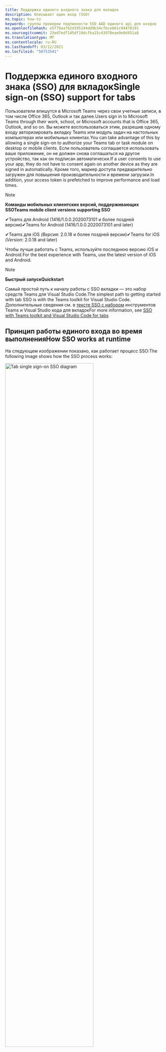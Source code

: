 ```yaml
---
title: Поддержка единого входного знака для вкладок
description: Описывает один вход (SSO)
ms.topic: how-to
keywords: группы проверки подлинности SSO AAD единого api для входов
ms.openlocfilehash: e5f79aaf62d195144dd9b34cfbce601c94478191
ms.sourcegitcommit: 23ed7edf145df10dcfba15c43978eae9e0d451a8
ms.translationtype: MT
ms.contentlocale: ru-RU
ms.lasthandoff: 03/12/2021
ms.locfileid: "50753541"
---
```

# <a name="single-sign-on-sso-support-for-tabs"></a><span data-ttu-id="20e2c-104">Поддержка единого входного знака (SSO) для вкладок</span><span class="sxs-lookup"><span data-stu-id="20e2c-104">Single sign-on (SSO) support for tabs</span></span>

<span data-ttu-id="20e2c-105">Пользователи впишутся в Microsoft Teams через свои учетные записи, в том числе Office 365, Outlook и так далее.</span><span class="sxs-lookup"><span data-stu-id="20e2c-105">Users sign in to Microsoft Teams through their work, school, or Microsoft accounts that is Office 365, Outlook, and so on.</span></span> <span data-ttu-id="20e2c-106">Вы можете воспользоваться этим, разрешив одному входу авторизировать вкладку Teams или модуль задач на настольных компьютерах или мобильных клиентах.</span><span class="sxs-lookup"><span data-stu-id="20e2c-106">You can take advantage of this by allowing a single sign-on to authorize your Teams tab or task module on desktop or mobile clients.</span></span> <span data-ttu-id="20e2c-107">Если пользователь соглашается использовать ваше приложение, он не должен снова соглашаться на другое устройство, так как он подписан автоматически.</span><span class="sxs-lookup"><span data-stu-id="20e2c-107">If a user consents to use your app, they do not have to consent again on another device as they are signed in automatically.</span></span> <span data-ttu-id="20e2c-108">Кроме того, маркер доступа предварительно загружен для повышения производительности и времени загрузки.</span><span class="sxs-lookup"><span data-stu-id="20e2c-108">In addition, your access token is prefetched to improve performance and load times.</span></span>

> [!NOTE]
> <span data-ttu-id="20e2c-109">**Команды мобильных клиентских версий, поддерживающих SSO**</span><span class="sxs-lookup"><span data-stu-id="20e2c-109">**Teams mobile client versions supporting SSO**</span></span>  
>
> <span data-ttu-id="20e2c-110">✔Teams для Android (1416/1.0.0.2020073101 и более поздней версии)</span><span class="sxs-lookup"><span data-stu-id="20e2c-110">✔Teams for Android (1416/1.0.0.2020073101 and later)</span></span>
>
> <span data-ttu-id="20e2c-111">✔Teams для iOS _(Версия_: 2.0.18 и более поздней версии)</span><span class="sxs-lookup"><span data-stu-id="20e2c-111">✔Teams for iOS (_Version_: 2.0.18 and later)</span></span>  
>
> <span data-ttu-id="20e2c-112">Чтобы лучше работать с Teams, используйте последнюю версию iOS и Android.</span><span class="sxs-lookup"><span data-stu-id="20e2c-112">For the best experience with Teams, use the latest version of iOS and Android.</span></span>

> [!NOTE]
> <span data-ttu-id="20e2c-113">**Быстрый запуск**</span><span class="sxs-lookup"><span data-stu-id="20e2c-113">**Quickstart**</span></span>  
>
> <span data-ttu-id="20e2c-114">Самый простой путь к началу работы с SSO вкладки — это набор средств Teams для Visual Studio Code.</span><span class="sxs-lookup"><span data-stu-id="20e2c-114">The simplest path to getting started with tab SSO is with the Teams toolkit for Visual Studio Code.</span></span> <span data-ttu-id="20e2c-115">Дополнительные сведения см. в [тексте SSO с набором](../../../toolkit/visual-studio-code-tab-sso.md) инструментов Teams и Visual Studio кода для вкладок</span><span class="sxs-lookup"><span data-stu-id="20e2c-115">For more information, see [SSO with Teams toolkit and Visual Studio Code for tabs](../../../toolkit/visual-studio-code-tab-sso.md)</span></span>

## <a name="how-sso-works-at-runtime"></a><span data-ttu-id="20e2c-116">Принцип работы единого входа во время выполнения</span><span class="sxs-lookup"><span data-stu-id="20e2c-116">How SSO works at runtime</span></span>

<span data-ttu-id="20e2c-117">На следующем изображении показано, как работает процесс SSO:</span><span class="sxs-lookup"><span data-stu-id="20e2c-117">The following image shows how the SSO process works:</span></span>

<!-- markdownlint-disable MD033 -->
<img src="~/assets/images/tabs/tabs-sso-diagram.png" alt="Tab single sign-on SSO diagram" width="75%"/>

1. <span data-ttu-id="20e2c-118">На вкладке выполнен вызов JavaScript для `getAuthToken()` .</span><span class="sxs-lookup"><span data-stu-id="20e2c-118">In the tab, a JavaScript call is made to `getAuthToken()`.</span></span> <span data-ttu-id="20e2c-119">Это указывает Teams на получение маркера проверки подлинности для приложения вкладки.</span><span class="sxs-lookup"><span data-stu-id="20e2c-119">This tells Teams to obtain an authentication token for the tab application.</span></span>
2. <span data-ttu-id="20e2c-120">Если это первый раз, когда текущий пользователь использовал приложение вкладки, есть запрос на согласие, если требуется согласие или обработка этапной проверки подлинности, например двух факторов проверки подлинности.</span><span class="sxs-lookup"><span data-stu-id="20e2c-120">If this is the first time the current user has used your tab application, there is a request prompt to consent if consent is required or to handle step-up authentication such as two-factor authentication.</span></span>
3. <span data-ttu-id="20e2c-121">Teams запрашивает маркер приложения вкладок из конечной точки Azure Active Directory (AAD) для текущего пользователя.</span><span class="sxs-lookup"><span data-stu-id="20e2c-121">Teams requests the tab application token from the Azure Active Directory (AAD) endpoint for the current user.</span></span>
4. <span data-ttu-id="20e2c-122">AAD отправляет маркер приложения вкладок в приложение Teams.</span><span class="sxs-lookup"><span data-stu-id="20e2c-122">AAD sends the tab application token to the Teams application.</span></span>
5. <span data-ttu-id="20e2c-123">Teams отправляет маркер приложения вкладок на вкладку как часть объекта результатов, возвращаемого `getAuthToken()` вызовом.</span><span class="sxs-lookup"><span data-stu-id="20e2c-123">Teams sends the tab application token to the tab as part of the result object returned by the `getAuthToken()` call.</span></span>
6. <span data-ttu-id="20e2c-124">Маркер разборается в приложении вкладок с помощью JavaScript для извлечения необходимых сведений, например адреса электронной почты пользователя.</span><span class="sxs-lookup"><span data-stu-id="20e2c-124">The token is parsed in the tab application using JavaScript, to extract required information, such as the user's email address.</span></span>

> [!NOTE]
> <span data-ttu-id="20e2c-125">Допустимо только для согласия на ограниченный набор API на уровне пользователя, который является электронной почтой, профилем, offline_access `getAuthToken()` и OpenId.</span><span class="sxs-lookup"><span data-stu-id="20e2c-125">The `getAuthToken()` is only valid for consenting to a limited set of user-level APIs that is email, profile, offline_access and OpenId.</span></span> <span data-ttu-id="20e2c-126">Он не используется для дополнительных областей Graph, таких как `User.Read` или `Mail.Read` .</span><span class="sxs-lookup"><span data-stu-id="20e2c-126">It is not used for further Graph scopes such as `User.Read` or `Mail.Read`.</span></span> <span data-ttu-id="20e2c-127">Дополнительные области Graph см. в предлагаемых [обходных решениях.](#apps-that-require-additional-graph-scopes)</span><span class="sxs-lookup"><span data-stu-id="20e2c-127">For suggested workarounds, see [additional Graph scopes](#apps-that-require-additional-graph-scopes).</span></span>

<span data-ttu-id="20e2c-128">API SSO также работает в [модулях задач,](../../../task-modules-and-cards/what-are-task-modules.md) встраив веб-контент.</span><span class="sxs-lookup"><span data-stu-id="20e2c-128">The SSO API also works in [task modules](../../../task-modules-and-cards/what-are-task-modules.md) that embed web content.</span></span>

## <a name="develop-an-sso-microsoft-teams-tab"></a><span data-ttu-id="20e2c-129">Разработка вкладки SSO Microsoft Teams</span><span class="sxs-lookup"><span data-stu-id="20e2c-129">Develop an SSO Microsoft Teams tab</span></span>

<span data-ttu-id="20e2c-130">В этом разделе описываются задачи, связанные с созданием вкладки Teams, использующей SSO.</span><span class="sxs-lookup"><span data-stu-id="20e2c-130">This section describes the tasks involved in creating a Teams tab that uses SSO.</span></span> <span data-ttu-id="20e2c-131">Эти задачи являются языковыми и framework-agnostic.</span><span class="sxs-lookup"><span data-stu-id="20e2c-131">These tasks are language- and framework-agnostic.</span></span>

### <a name="1-create-your-aad-application"></a><span data-ttu-id="20e2c-132">1. Создание приложения AAD</span><span class="sxs-lookup"><span data-stu-id="20e2c-132">1. Create your AAD application</span></span>

<span data-ttu-id="20e2c-133">**Регистрация приложения в обзоре [портала AAD](https://azure.microsoft.com/features/azure-portal/)**</span><span class="sxs-lookup"><span data-stu-id="20e2c-133">**To register your application in the [AAD portal](https://azure.microsoft.com/features/azure-portal/) overview**</span></span>

1. <span data-ttu-id="20e2c-134">Получите [AAD-ID приложения.](/azure/active-directory/develop/howto-create-service-principal-portal#get-values-for-signing-in)</span><span class="sxs-lookup"><span data-stu-id="20e2c-134">Get your [AAD Application ID](/azure/active-directory/develop/howto-create-service-principal-portal#get-values-for-signing-in).</span></span>
2. <span data-ttu-id="20e2c-135">Укажите разрешения, необходимые приложению для конечной точки AAD и, необязательно, Graph.</span><span class="sxs-lookup"><span data-stu-id="20e2c-135">Specify the permissions that your application needs for the AAD endpoint and, optionally, Graph.</span></span>
3. <span data-ttu-id="20e2c-136">[Предоставление разрешений](/azure/active-directory/develop/howto-create-service-principal-portal#configure-access-policies-on-resources) для настольных, веб-приложений и мобильных приложений Teams.</span><span class="sxs-lookup"><span data-stu-id="20e2c-136">[Grant permissions](/azure/active-directory/develop/howto-create-service-principal-portal#configure-access-policies-on-resources) for Teams desktop, web, and mobile applications.</span></span>
4. <span data-ttu-id="20e2c-137">Предварительно уполномозить Teams, выбрав кнопку **Добавить** область и в открываемой **панели** введите access_as_user в качестве **имени Scope.**</span><span class="sxs-lookup"><span data-stu-id="20e2c-137">Pre-authorize Teams by selecting the **Add a scope** button and in the panel that opens, enter **access_as_user** as the **Scope name**.</span></span>

> [!NOTE]
> <span data-ttu-id="20e2c-138">Необходимо знать несколько важных ограничений:</span><span class="sxs-lookup"><span data-stu-id="20e2c-138">There are some important restrictions that you must know:</span></span>
>
> * <span data-ttu-id="20e2c-139">Поддерживаются только разрешения API графа на уровне пользователей, то есть электронная почта, профиль, offline_access, OpenId.</span><span class="sxs-lookup"><span data-stu-id="20e2c-139">Only user-level Graph API permissions are supported that is, email, profile, offline_access, OpenId.</span></span> <span data-ttu-id="20e2c-140">Если вы должны иметь доступ к другим сферам Graph, таким как или `User.Read` `Mail.Read` , см. [рекомендуемое обходное решение.](#apps-that-require-additional-graph-scopes)</span><span class="sxs-lookup"><span data-stu-id="20e2c-140">If you must have access to other Graph scopes such as `User.Read` or `Mail.Read`, see [recommended workaround](#apps-that-require-additional-graph-scopes).</span></span>
> * <span data-ttu-id="20e2c-141">Важно, чтобы доменное имя вашего приложения было таким же, как и доменное имя, которое вы зарегистрировали для приложения AAD.</span><span class="sxs-lookup"><span data-stu-id="20e2c-141">It is important that your application's domain name is the same as the domain name you have registered for your AAD application.</span></span>
> * <span data-ttu-id="20e2c-142">В настоящее время несколько доменов в приложении не поддерживаются.</span><span class="sxs-lookup"><span data-stu-id="20e2c-142">Currently multiple domains per app are not supported.</span></span>
> * <span data-ttu-id="20e2c-143">Приложения, которые используют домен, не поддерживаются, так как он является слишком распространенным и `azurewebsites.net` может быть угрозой безопасности.</span><span class="sxs-lookup"><span data-stu-id="20e2c-143">Applications that use the `azurewebsites.net` domain are not supported as it is too common and can be a security risk.</span></span>

<span data-ttu-id="20e2c-144">**Регистрация приложения на портале AAD**</span><span class="sxs-lookup"><span data-stu-id="20e2c-144">**To register your app through the AAD portal**</span></span>

1. <span data-ttu-id="20e2c-145">Регистрация нового приложения на портале регистрации приложений [AAD.](https://go.microsoft.com/fwlink/?linkid=2083908)</span><span class="sxs-lookup"><span data-stu-id="20e2c-145">Register a new application in the [AAD App Registrations](https://go.microsoft.com/fwlink/?linkid=2083908) portal.</span></span>
2. <span data-ttu-id="20e2c-146">Выберите **новую регистрацию.**</span><span class="sxs-lookup"><span data-stu-id="20e2c-146">Select **New Registration**.</span></span> <span data-ttu-id="20e2c-147">Появится **страница "Регистрация** приложения".</span><span class="sxs-lookup"><span data-stu-id="20e2c-147">The **Register an application** page appears.</span></span>
3. <span data-ttu-id="20e2c-148">На странице **Регистрация приложения** введите следующие значения:</span><span class="sxs-lookup"><span data-stu-id="20e2c-148">In the **Register an application** page, enter the following values:</span></span>
    1. <span data-ttu-id="20e2c-149">Введите **имя** приложения.</span><span class="sxs-lookup"><span data-stu-id="20e2c-149">Enter a **Name** for your app.</span></span>
    2. <span data-ttu-id="20e2c-150">Выберите **поддерживаемые типы учетных записей,** выберите один клиент или многотенантный тип учетной записи.</span><span class="sxs-lookup"><span data-stu-id="20e2c-150">Choose the **Supported account types**, select single tenant or multitenant account type.</span></span> <span data-ttu-id="20e2c-151">¹</span><span class="sxs-lookup"><span data-stu-id="20e2c-151">¹</span></span>
    * <span data-ttu-id="20e2c-152">Оставьте поле **URI перенаправления** пустым.</span><span class="sxs-lookup"><span data-stu-id="20e2c-152">Leave **Redirect URI** empty.</span></span>
    3. <span data-ttu-id="20e2c-153">Нажмите кнопку **Зарегистрировать**.</span><span class="sxs-lookup"><span data-stu-id="20e2c-153">Choose **Register**.</span></span>
4. <span data-ttu-id="20e2c-154">На странице обзор скопируйте и сохраните ID приложения **(клиента).**</span><span class="sxs-lookup"><span data-stu-id="20e2c-154">On the overview page, copy and save the **Application (client) ID**.</span></span> <span data-ttu-id="20e2c-155">Она должна быть позднее при обновлении манифеста приложения Teams.</span><span class="sxs-lookup"><span data-stu-id="20e2c-155">You must have it later when updating your Teams application manifest.</span></span>
5. <span data-ttu-id="20e2c-156">В разделе **Управление** выберите **Предоставление API**.</span><span class="sxs-lookup"><span data-stu-id="20e2c-156">Under **Manage**, select **Expose an API**.</span></span>
6. <span data-ttu-id="20e2c-157">Выберите **ссылку Set** для создания URI ID приложения в виде `api://{AppID}` .</span><span class="sxs-lookup"><span data-stu-id="20e2c-157">Select the **Set** link to generate the Application ID URI in the form of `api://{AppID}`.</span></span> <span data-ttu-id="20e2c-158">Вставьте полностью квалифицированное доменное имя с переназначенной чертой "/" с добавлением до конца между двойными полосами вперед и GUID.</span><span class="sxs-lookup"><span data-stu-id="20e2c-158">Insert your fully qualified domain name with a forward slash "/" appended to the end, between the double forward slashes and the GUID.</span></span> <span data-ttu-id="20e2c-159">Весь ID должен иметь форму `api://fully-qualified-domain-name.com/{AppID}` .</span><span class="sxs-lookup"><span data-stu-id="20e2c-159">The entire ID must have the form of `api://fully-qualified-domain-name.com/{AppID}`.</span></span> <span data-ttu-id="20e2c-160">² Например, `api://subdomain.example.com/00000000-0000-0000-0000-000000000000` .</span><span class="sxs-lookup"><span data-stu-id="20e2c-160">² For example, `api://subdomain.example.com/00000000-0000-0000-0000-000000000000`.</span></span> <span data-ttu-id="20e2c-161">Полностью квалифицированное доменное имя — это доступное для чтения имя домена, из которого обслуживается ваше приложение.</span><span class="sxs-lookup"><span data-stu-id="20e2c-161">The fully qualified domain name is the human readable domain name from which your app is served.</span></span> <span data-ttu-id="20e2c-162">Если вы используете службу тоннелей, например ngrok, необходимо обновить это значение всякий раз, когда изменяется поддомен ngrok.</span><span class="sxs-lookup"><span data-stu-id="20e2c-162">If you are using a tunneling service such as ngrok, you must update this value whenever your ngrok subdomain changes.</span></span>
7. <span data-ttu-id="20e2c-163">Выберите **Добавить область**.</span><span class="sxs-lookup"><span data-stu-id="20e2c-163">Select **Add a scope**.</span></span> <span data-ttu-id="20e2c-164">На открываемой панели **введите access_as_user** имя **Scope**.</span><span class="sxs-lookup"><span data-stu-id="20e2c-164">In the panel that opens, enter **access_as_user** as the **Scope name**.</span></span>
8. <span data-ttu-id="20e2c-165">В поле **Кто может дать согласие?** введите **администраторов и пользователей**.</span><span class="sxs-lookup"><span data-stu-id="20e2c-165">In the **Who can consent?** box, enter **Admins and users**.</span></span>
9. <span data-ttu-id="20e2c-166">Введите сведения в полях для настройки подсказок согласия администратора и пользователя со значениями, подходящими для `access_as_user` области:</span><span class="sxs-lookup"><span data-stu-id="20e2c-166">Enter the details in the boxes for configuring the admin and user consent prompts with values that are appropriate for the `access_as_user` scope:</span></span>
    * <span data-ttu-id="20e2c-167">**Название согласия администратора:** Команды могут получить доступ к профилю пользователя.</span><span class="sxs-lookup"><span data-stu-id="20e2c-167">**Admin consent title:** Teams can access the user’s profile.</span></span>
    * <span data-ttu-id="20e2c-168">**Описание согласия администратора.** Команды могут вызывать веб-API приложения в качестве текущего пользователя.</span><span class="sxs-lookup"><span data-stu-id="20e2c-168">**Admin consent description**: Teams can call the app’s web APIs as the current user.</span></span>
    * <span data-ttu-id="20e2c-169">**Название согласия пользователя.** Команды могут получать доступ к профиле пользователя и делать запросы от имени пользователя.</span><span class="sxs-lookup"><span data-stu-id="20e2c-169">**User consent title**: Teams can access the user profile and make requests on the user's behalf.</span></span>
    * <span data-ttu-id="20e2c-170">**Описание согласия пользователя:** Команды могут вызывать API этого приложения с тем же правами, что и пользователь.</span><span class="sxs-lookup"><span data-stu-id="20e2c-170">**User consent description:** Teams can call this app’s APIs with the same rights as the user.</span></span>
10. <span data-ttu-id="20e2c-171">Убедитесь, что параметру **Состояние** присвоено значение **Включено**.</span><span class="sxs-lookup"><span data-stu-id="20e2c-171">Ensure that **State** is set to **Enabled**.</span></span>
11. <span data-ttu-id="20e2c-172">Выберите **Добавить область,** чтобы сохранить сведения.</span><span class="sxs-lookup"><span data-stu-id="20e2c-172">Select **Add scope** to save the details.</span></span> <span data-ttu-id="20e2c-173">Доменная часть имени **Scope,** отображаемая ниже текстового поля, должна автоматически соответствовать набору URI **ID** приложения на предыдущем шаге с приложением до `/access_as_user` `api://subdomain.example.com/00000000-0000-0000-0000-000000000000/access_as_user` конца.</span><span class="sxs-lookup"><span data-stu-id="20e2c-173">The domain part of the **Scope name** displayed below the text field must automatically match the **Application ID** URI set in the previous step, with `/access_as_user` appended to the end `api://subdomain.example.com/00000000-0000-0000-0000-000000000000/access_as_user`.</span></span>
12. <span data-ttu-id="20e2c-174">В разделе **Авторизованные клиентские приложения** определите приложения, которые необходимо авторизировать для веб-приложения вашего приложения.</span><span class="sxs-lookup"><span data-stu-id="20e2c-174">In the **Authorized client applications** section, identify the applications that you want to authorize for your app’s web application.</span></span> <span data-ttu-id="20e2c-175">Выберите **Добавление клиентского приложения.**</span><span class="sxs-lookup"><span data-stu-id="20e2c-175">Select **Add a client application**.</span></span> <span data-ttu-id="20e2c-176">Введите каждый из следующих клиентских ИД и выберите авторизованную область, созданную на предыдущем шаге:</span><span class="sxs-lookup"><span data-stu-id="20e2c-176">Enter each of the following client IDs and select the authorized scope you created in the previous step:</span></span>
    * <span data-ttu-id="20e2c-177">`1fec8e78-bce4-4aaf-ab1b-5451cc387264` для мобильного или настольного приложения Teams.</span><span class="sxs-lookup"><span data-stu-id="20e2c-177">`1fec8e78-bce4-4aaf-ab1b-5451cc387264` for Teams mobile or desktop application.</span></span>
    * <span data-ttu-id="20e2c-178">`5e3ce6c0-2b1f-4285-8d4b-75ee78787346` для веб-приложения Teams.</span><span class="sxs-lookup"><span data-stu-id="20e2c-178">`5e3ce6c0-2b1f-4285-8d4b-75ee78787346` for Teams web application.</span></span>
13. <span data-ttu-id="20e2c-179">Перейдите **к разрешениям API.**</span><span class="sxs-lookup"><span data-stu-id="20e2c-179">Navigate to **API Permissions**.</span></span> <span data-ttu-id="20e2c-180">Выберите **Добавить**  >  **разрешения, делегированные Microsoft Graph,** а затем добавьте следующие разрешения  >  из API Graph:</span><span class="sxs-lookup"><span data-stu-id="20e2c-180">Select **Add a permission** > **Microsoft Graph** > **Delegated permissions**, then add the following permissions from Graph API:</span></span>
    * <span data-ttu-id="20e2c-181">User.Read включен по умолчанию</span><span class="sxs-lookup"><span data-stu-id="20e2c-181">User.Read enabled by default</span></span>
    * <span data-ttu-id="20e2c-182">email</span><span class="sxs-lookup"><span data-stu-id="20e2c-182">email</span></span>
    * <span data-ttu-id="20e2c-183">offline_access</span><span class="sxs-lookup"><span data-stu-id="20e2c-183">offline_access</span></span>
    * <span data-ttu-id="20e2c-184">OpenId</span><span class="sxs-lookup"><span data-stu-id="20e2c-184">OpenId</span></span>
    * <span data-ttu-id="20e2c-185">profile</span><span class="sxs-lookup"><span data-stu-id="20e2c-185">profile</span></span>

14. <span data-ttu-id="20e2c-186">Переход к **проверке подлинности.**</span><span class="sxs-lookup"><span data-stu-id="20e2c-186">Navigate to **Authentication**.</span></span>

    <span data-ttu-id="20e2c-187">Если приложению не было предоставлено согласие ИТ-администратора, пользователи должны предоставить согласие при первом использовании приложения.</span><span class="sxs-lookup"><span data-stu-id="20e2c-187">If an app has not been granted IT admin consent, users have to provide consent the first time they use an app.</span></span>

    <span data-ttu-id="20e2c-188">Чтобы ввести URI перенаправления:</span><span class="sxs-lookup"><span data-stu-id="20e2c-188">To enter a redirect URI:</span></span>
    * <span data-ttu-id="20e2c-189">Выберите **Добавить платформу.**</span><span class="sxs-lookup"><span data-stu-id="20e2c-189">Select **Add a platform**.</span></span>
    * <span data-ttu-id="20e2c-190">Выберите **веб.**</span><span class="sxs-lookup"><span data-stu-id="20e2c-190">Select **web**.</span></span>
    * <span data-ttu-id="20e2c-191">Введите **URI перенаправления** для приложения.</span><span class="sxs-lookup"><span data-stu-id="20e2c-191">Enter the **redirect URI** for your app.</span></span> <span data-ttu-id="20e2c-192">Это страница, на которой успешный неявный поток грантов перенаправляет пользователя.</span><span class="sxs-lookup"><span data-stu-id="20e2c-192">This is the page where a successful implicit grant flow redirects the user.</span></span> <span data-ttu-id="20e2c-193">Это то же полное доменное имя, которое вы ввели на шаге 5, а затем маршрут API, куда отправляется ответ на проверку подлинности.</span><span class="sxs-lookup"><span data-stu-id="20e2c-193">This is the same fully qualified domain name that you entered in step 5 followed by the API route where an authentication response is sent.</span></span> <span data-ttu-id="20e2c-194">Если вы следуете примеру Teams, это `https://subdomain.example.com/auth-end` .</span><span class="sxs-lookup"><span data-stu-id="20e2c-194">If you are following any of the Teams samples, this is `https://subdomain.example.com/auth-end`.</span></span>

    <span data-ttu-id="20e2c-195">Включить неявный грант, проверив следующие поля: ✔ маркера ID ✔ Access Token</span><span class="sxs-lookup"><span data-stu-id="20e2c-195">Enable implicit grant by checking the following boxes: ✔ ID Token ✔ Access Token</span></span>

<span data-ttu-id="20e2c-196">Поздравляем!</span><span class="sxs-lookup"><span data-stu-id="20e2c-196">Congratulations!</span></span> <span data-ttu-id="20e2c-197">Вы выполнили необходимые условия регистрации приложений для работы с приложением SSO вкладки.</span><span class="sxs-lookup"><span data-stu-id="20e2c-197">You have completed the app registration prerequisites to proceed with your tab SSO app.</span></span>

> [!NOTE]
>
> * <span data-ttu-id="20e2c-198">¹ Если ваше приложение AAD зарегистрировано в том же клиенте, где вы делаете запрос на проверку подлинности в Teams, пользователю не может быть предложено дать согласие и ему сразу же будет предоставлен маркер доступа.</span><span class="sxs-lookup"><span data-stu-id="20e2c-198">¹ If your AAD app is registered in the same tenant where you are making an authentication request in Teams, the user cannot be asked to consent and is granted an access token right away.</span></span> <span data-ttu-id="20e2c-199">Пользователи соглашаются на эти разрешения только в том случае, если приложение AAD зарегистрировано в другом клиенте.</span><span class="sxs-lookup"><span data-stu-id="20e2c-199">Users only consent to these permissions if the AAD app is registered in a different tenant.</span></span>
> * <span data-ttu-id="20e2c-200">² Если настраиваемый домен не добавлен в AAD, вы получите ошибку, указывав, что имя хост не должно основываться на уже собственном домене.</span><span class="sxs-lookup"><span data-stu-id="20e2c-200">² If the custom domain is not added to AAD, you get an error stating that the host name must not be based on an already owned domain.</span></span> <span data-ttu-id="20e2c-201">Чтобы добавить настраиваемый домен в AAD и зарегистрировать его, выполните добавление пользовательского доменного имени в процедуру [AAD,](/azure/active-directory/fundamentals/add-custom-domain) а затем повторите шаг 5.</span><span class="sxs-lookup"><span data-stu-id="20e2c-201">To add custom domain to AAD and register it, follow the [add a custom domain name to AAD](/azure/active-directory/fundamentals/add-custom-domain) procedure, and then repeat step 5.</span></span> <span data-ttu-id="20e2c-202">Вы также можете получить эту ошибку, если вы не подписаны с учетными данными администратора в аренде Office 365.</span><span class="sxs-lookup"><span data-stu-id="20e2c-202">You can also get this error if you are not signed in with Admin credentials in the Office 365 tenancy.</span></span>
> * <span data-ttu-id="20e2c-203">Если вы не получаете основное имя пользователя (UPN)) в маркере возвращенного доступа, вы можете добавить его в качестве необязательных утверждений [в](https://docs.microsoft.com/azure/active-directory/develop/active-directory-optional-claims) AAD.</span><span class="sxs-lookup"><span data-stu-id="20e2c-203">If you are not receiving the user principal name (UPN)) in the returned access token, you can add it as an [optional claim](https://docs.microsoft.com/azure/active-directory/develop/active-directory-optional-claims) in AAD.</span></span>

### <a name="2-update-your-teams-application-manifest"></a><span data-ttu-id="20e2c-204">2. Обновление манифеста приложения Teams</span><span class="sxs-lookup"><span data-stu-id="20e2c-204">2. Update your Teams application manifest</span></span>

<span data-ttu-id="20e2c-205">Чтобы добавить новые свойства в манифест Teams, используйте следующий код:</span><span class="sxs-lookup"><span data-stu-id="20e2c-205">Use the following code to add new properties to your Teams manifest:</span></span>

```json
"webApplicationInfo": {
  "id": "00000000-0000-0000-0000-000000000000",
  "resource": "api://subdomain.example.com/00000000-0000-0000-0000-000000000000"
}
```

* <span data-ttu-id="20e2c-206">**WebApplicationInfo** является родителем следующих элементов:</span><span class="sxs-lookup"><span data-stu-id="20e2c-206">**WebApplicationInfo** is the parent of the following elements:</span></span>

> [!div class="checklist"]
> * <span data-ttu-id="20e2c-207">**id** — ID клиента приложения.</span><span class="sxs-lookup"><span data-stu-id="20e2c-207">**id** - The client ID of the application.</span></span> <span data-ttu-id="20e2c-208">Это ИД приложения, полученный в рамках регистрации приложения в Azure AD.</span><span class="sxs-lookup"><span data-stu-id="20e2c-208">This is the application ID that you obtained as part of registering the application with Azure AD.</span></span>
>* <span data-ttu-id="20e2c-209">**ресурс** — домен и поддомен приложения.</span><span class="sxs-lookup"><span data-stu-id="20e2c-209">**resource** - The domain and subdomain of your application.</span></span> <span data-ttu-id="20e2c-210">Это тот же URI (включая протокол), который вы зарегистрировали при создании вашего шага `api://` `scope` 6.</span><span class="sxs-lookup"><span data-stu-id="20e2c-210">This is the same URI (including the `api://` protocol) that you registered when creating your `scope` in step 6.</span></span> <span data-ttu-id="20e2c-211">Не следует включать путь `access_as_user` в ресурс.</span><span class="sxs-lookup"><span data-stu-id="20e2c-211">You must not include the `access_as_user` path in your resource.</span></span> <span data-ttu-id="20e2c-212">Доменная часть этого URI должна соответствовать домену, в том числе любым поддоменам, используемым в URL-адресах манифеста приложения Teams.</span><span class="sxs-lookup"><span data-stu-id="20e2c-212">The domain part of this URI must match the domain, including any subdomains, used in the URLs of your Teams application manifest.</span></span>

> [!NOTE]
>
>* <span data-ttu-id="20e2c-213">Ресурс приложения AAD обычно является корнем URL-адреса сайта и приложения `api://subdomain.example.com/00000000-0000-0000-0000-000000000000` (например).</span><span class="sxs-lookup"><span data-stu-id="20e2c-213">The resource for an AAD app is usually the root of its site URL and the appID (e.g. `api://subdomain.example.com/00000000-0000-0000-0000-000000000000`).</span></span> <span data-ttu-id="20e2c-214">Это значение также используется для обеспечения того, чтобы ваш запрос был исходя из того же домена.</span><span class="sxs-lookup"><span data-stu-id="20e2c-214">This value is also used to ensure your request is coming from the same domain.</span></span> <span data-ttu-id="20e2c-215">Убедитесь, `contentURL` что вкладка использует те же домены, что и свойство ресурса.</span><span class="sxs-lookup"><span data-stu-id="20e2c-215">Ensure that the `contentURL` for your tab uses the same domains as your resource property.</span></span>
>* <span data-ttu-id="20e2c-216">Для реализации поля необходимо использовать манифестную версию 1.5 или `webApplicationInfo` более.</span><span class="sxs-lookup"><span data-stu-id="20e2c-216">You must use manifest version 1.5 or higher to implement the `webApplicationInfo` field.</span></span>

### <a name="3-get-an-authentication-token-from-your-client-side-code"></a><span data-ttu-id="20e2c-217">3. Получите маркер проверки подлинности из клиентского кода</span><span class="sxs-lookup"><span data-stu-id="20e2c-217">3. Get an authentication token from your client-side code</span></span>

<span data-ttu-id="20e2c-218">Используйте следующий API проверки подлинности:</span><span class="sxs-lookup"><span data-stu-id="20e2c-218">Use the following authentication API:</span></span>

```javascript
var authTokenRequest = {
  successCallback: function(result) { console.log("Success: " + result); },
  failureCallback: function(error) { console.log("Failure: " + error); }
};
microsoftTeams.authentication.getAuthToken(authTokenRequest);
```

<span data-ttu-id="20e2c-219">Когда вы звоните , и для получения разрешений на уровне пользователя требуется дополнительное согласие пользователя, пользователю отображается диалоговое окно для `getAuthToken` предоставления дополнительного согласия.</span><span class="sxs-lookup"><span data-stu-id="20e2c-219">When you call `getAuthToken` - and additional user consent is required for user-level permissions, a dialog is shown to the user to grant additional consent.</span></span>

<span data-ttu-id="20e2c-220">После получения маркера доступа в вызове успешного вызова можно расшифровать маркер доступа для просмотра утверждений, связанных с этим маркером.</span><span class="sxs-lookup"><span data-stu-id="20e2c-220">After you receive the access token in the success callback, you can decode the access token to view the claims associated with that token.</span></span> <span data-ttu-id="20e2c-221">Необязательно можно вручную скопировать и вклеить маркер доступа [](https://jwt.ms/) в средство, например jwt.ms для проверки его содержимого.</span><span class="sxs-lookup"><span data-stu-id="20e2c-221">Optionally, you can manually copy and paste the access token into a tool, such as [jwt.ms](https://jwt.ms/) to inspect its contents.</span></span> <span data-ttu-id="20e2c-222">Если вы не получаете upN в маркере возвращенного доступа, вы можете добавить его в качестве необязательных [утверждений](https://docs.microsoft.com/azure/active-directory/develop/active-directory-optional-claims) в AAD.</span><span class="sxs-lookup"><span data-stu-id="20e2c-222">If you are not receiving the UPN in the returned access token, you can add it as an [optional claim](https://docs.microsoft.com/azure/active-directory/develop/active-directory-optional-claims) in AAD.</span></span>

<p>
    <img src="~/assets/images/tabs/tabs-sso-prompt.png" alt="Tab single sign-on SSO dialog prompt" width="75%"/>
</p>

## <a name="code-sample"></a><span data-ttu-id="20e2c-223">Пример кода</span><span class="sxs-lookup"><span data-stu-id="20e2c-223">Code sample</span></span>

|<span data-ttu-id="20e2c-224">**Пример имени**</span><span class="sxs-lookup"><span data-stu-id="20e2c-224">**Sample name**</span></span>|<span data-ttu-id="20e2c-225">**Описание**</span><span class="sxs-lookup"><span data-stu-id="20e2c-225">**Description**</span></span>|<span data-ttu-id="20e2c-226">**C#**</span><span class="sxs-lookup"><span data-stu-id="20e2c-226">**C#**</span></span>|<span data-ttu-id="20e2c-227">**Node.js**</span><span class="sxs-lookup"><span data-stu-id="20e2c-227">**Node.js**</span></span>|
|---------------|---------------|------|--------------|
| <span data-ttu-id="20e2c-228">Tab SSO</span><span class="sxs-lookup"><span data-stu-id="20e2c-228">Tab SSO</span></span> |<span data-ttu-id="20e2c-229">Пример приложения Microsoft Teams для вкладок Azure AD SSO</span><span class="sxs-lookup"><span data-stu-id="20e2c-229">Microsoft Teams sample app for tabs Azure AD SSO</span></span>| [<span data-ttu-id="20e2c-230">View</span><span class="sxs-lookup"><span data-stu-id="20e2c-230">View</span></span>](https://github.com/OfficeDev/Microsoft-Teams-Samples/tree/main/samples/tab-sso/csharp)|<span data-ttu-id="20e2c-231">[Просмотр](https://github.com/OfficeDev/Microsoft-Teams-Samples/blob/main/samples/tab-sso/nodejs),</span><span class="sxs-lookup"><span data-stu-id="20e2c-231">[View](https://github.com/OfficeDev/Microsoft-Teams-Samples/blob/main/samples/tab-sso/nodejs),</span></span> </br>[<span data-ttu-id="20e2c-232">Teams набор средств</span><span class="sxs-lookup"><span data-stu-id="20e2c-232">Teams Toolkit</span></span>](../../../toolkit/visual-studio-code-tab-sso.md)|

## <a name="known-limitations"></a><span data-ttu-id="20e2c-233">Известные ограничения</span><span class="sxs-lookup"><span data-stu-id="20e2c-233">Known limitations</span></span>

### <a name="apps-that-require-additional-graph-scopes"></a><span data-ttu-id="20e2c-234">Приложения, которые требуют дополнительных областей Graph</span><span class="sxs-lookup"><span data-stu-id="20e2c-234">Apps that require additional Graph scopes</span></span>

<span data-ttu-id="20e2c-235">Наша текущая реализация для SSO предоставляет согласие только для разрешений на уровне пользователей, таких как электронная почта, профиль, offline_access, OpenId, а не для других API, таких как User.Read или Mail.Read.</span><span class="sxs-lookup"><span data-stu-id="20e2c-235">Our current implementation for SSO only grants consent for user-level permissions that is email, profile, offline_access, OpenId and not for other APIs such as User.Read or Mail.Read.</span></span> <span data-ttu-id="20e2c-236">Если вашему приложению необходимы дополнительные области Graph, в следующем разделе предусмотрены некоторые разрешимые обходные пути.</span><span class="sxs-lookup"><span data-stu-id="20e2c-236">If your app needs further Graph scopes, the next section provides some enabling workarounds.</span></span>

#### <a name="tenant-admin-consent"></a><span data-ttu-id="20e2c-237">Согласие администратора клиента</span><span class="sxs-lookup"><span data-stu-id="20e2c-237">Tenant Admin Consent</span></span>

<span data-ttu-id="20e2c-238">Самый простой подход — получить предварительное согласие администратора клиента от имени организации.</span><span class="sxs-lookup"><span data-stu-id="20e2c-238">The simplest approach is to get a tenant admin to pre-consent on behalf of the organization.</span></span> <span data-ttu-id="20e2c-239">Это означает, что пользователям не нужно соглашаться на эти области, и вы можете [](/azure/active-directory/develop/v1-oauth2-on-behalf-of-flow)свободно обмениваться стороной сервера маркеров с помощью потока от имени AAD.</span><span class="sxs-lookup"><span data-stu-id="20e2c-239">This means users do not have to consent to these scopes and you can then be free to exchange the token server side using AAD’s [on-behalf-of flow](/azure/active-directory/develop/v1-oauth2-on-behalf-of-flow).</span></span> <span data-ttu-id="20e2c-240">Это решение приемлемо для внутренних бизнес-приложений, но недостаточно для сторонних разработчиков, которые не могут полагаться на утверждение администратора клиента.</span><span class="sxs-lookup"><span data-stu-id="20e2c-240">This workaround is acceptable for internal line-of-business applications but is not enough for third-party developers who are not able to rely on tenant admin approval.</span></span>

<span data-ttu-id="20e2c-241">Простой способ согласия от имени организации в качестве администратора клиента — обратиться к `https://login.microsoftonline.com/common/adminconsent?client_id=<AAD_App_ID>` .</span><span class="sxs-lookup"><span data-stu-id="20e2c-241">A simple way of consenting on behalf of an organization as a tenant admin is to refer to `https://login.microsoftonline.com/common/adminconsent?client_id=<AAD_App_ID>`.</span></span>

#### <a name="ask-for-additional-consent-using-the-auth-api"></a><span data-ttu-id="20e2c-242">Запрос дополнительного согласия с помощью API Auth</span><span class="sxs-lookup"><span data-stu-id="20e2c-242">Ask for additional consent using the Auth API</span></span>

<span data-ttu-id="20e2c-243">Другой подход для получения дополнительных областей Graph заключается в том, чтобы представить диалоговое окно согласия с помощью существующего веб-подхода проверки подлинности [Azure AD,](~/tabs/how-to/authentication/auth-tab-aad.md#navigate-to-the-authorization-page-from-your-popup-page) который включает в себя создание диалогового окна согласия Azure AD.</span><span class="sxs-lookup"><span data-stu-id="20e2c-243">Another approach for getting additional Graph scopes is to present a consent dialog using our existing [web-based Azure AD authentication approach](~/tabs/how-to/authentication/auth-tab-aad.md#navigate-to-the-authorization-page-from-your-popup-page) which involves popping up an Azure AD consent dialog box.</span></span> 

<span data-ttu-id="20e2c-244">**Запрос дополнительного согласия с помощью API Auth**</span><span class="sxs-lookup"><span data-stu-id="20e2c-244">**To ask for additional consent using the Auth API**</span></span>

1. <span data-ttu-id="20e2c-245">Полученный с помощью маркера маркер должен быть обменяно на стороне сервера с помощью AAD от имени потока, чтобы получить доступ к этим дополнительным `getAuthToken()` API Graph. [](/azure/active-directory/develop/v2-oauth2-on-behalf-of-flow)</span><span class="sxs-lookup"><span data-stu-id="20e2c-245">The token retrieved using `getAuthToken()` needs to be exchanged server-side using AAD [on-behalf-of flow](/azure/active-directory/develop/v2-oauth2-on-behalf-of-flow) to get access to those additional Graph APIs.</span></span> <span data-ttu-id="20e2c-246">Убедитесь, что для этого обмена используется конечная точка v2 Graph.</span><span class="sxs-lookup"><span data-stu-id="20e2c-246">Ensure you use the v2 Graph endpoint for this exchange.</span></span>
2. <span data-ttu-id="20e2c-247">В случае сбой обмена AAD возвращает недействительные исключения гранта.</span><span class="sxs-lookup"><span data-stu-id="20e2c-247">If the exchange fails, AAD returns an invalid grant exception.</span></span> <span data-ttu-id="20e2c-248">Обычно существует одно из двух сообщений об ошибке или `invalid_grant` `interaction_required` .</span><span class="sxs-lookup"><span data-stu-id="20e2c-248">There are usually one of two error messages, `invalid_grant` or `interaction_required`.</span></span>
3. <span data-ttu-id="20e2c-249">В случае сбой обмена необходимо получить дополнительное согласие.</span><span class="sxs-lookup"><span data-stu-id="20e2c-249">When the exchange fails, you must ask for additional consent.</span></span> <span data-ttu-id="20e2c-250">Покажите какой-либо пользовательский интерфейс (пользовательский интерфейс) с просьбой предоставить дополнительное согласие.</span><span class="sxs-lookup"><span data-stu-id="20e2c-250">Show some user interface (UI) asking the user to grant additional consent.</span></span> <span data-ttu-id="20e2c-251">Этот пользовательский интерфейс должен включать кнопку, которая запускает диалоговое окно согласия AAD с помощью [AAD API проверки подлинности.](~/concepts/authentication/auth-silent-aad.md)</span><span class="sxs-lookup"><span data-stu-id="20e2c-251">This UI must include a button that triggers an AAD consent dialog box using our [AAD authentication API](~/concepts/authentication/auth-silent-aad.md).</span></span>
4. <span data-ttu-id="20e2c-252">При запросе дополнительного согласия от AAD необходимо включить в AAD параметр `prompt=consent` [query-string-parameter,](~/tabs/how-to/authentication/auth-silent-aad.md#get-the-user-context) в противном случае AAD не запрашивает дополнительные области.</span><span class="sxs-lookup"><span data-stu-id="20e2c-252">When asking for additional consent from AAD, you must include `prompt=consent` in your [query-string-parameter](~/tabs/how-to/authentication/auth-silent-aad.md#get-the-user-context) to AAD, otherwise AAD does not ask for the additional scopes.</span></span>
    * <span data-ttu-id="20e2c-253">Вместо `?scope={scopes}`</span><span class="sxs-lookup"><span data-stu-id="20e2c-253">Instead of `?scope={scopes}`</span></span>
    * <span data-ttu-id="20e2c-254">Используйте это `?prompt=consent&scope={scopes}`</span><span class="sxs-lookup"><span data-stu-id="20e2c-254">Use this `?prompt=consent&scope={scopes}`</span></span>
    * <span data-ttu-id="20e2c-255">Убедитесь, что включает все области, которые вы подсказывая `{scopes}` пользователю, например, Mail.Read или User.Read.</span><span class="sxs-lookup"><span data-stu-id="20e2c-255">Ensure that `{scopes}` includes all the scopes you are prompting the user for, for example, Mail.Read or User.Read.</span></span>
5. <span data-ttu-id="20e2c-256">После предоставления пользователем дополнительных разрешений повторно обнажь поток от имени, чтобы получить доступ к этим дополнительным API.</span><span class="sxs-lookup"><span data-stu-id="20e2c-256">Once the user has granted additional permission, retry the on-behalf-of-flow to get access to these additional APIs.</span></span>

### <a name="non-aad-authentication"></a><span data-ttu-id="20e2c-257">Проверка подлинности без AAD</span><span class="sxs-lookup"><span data-stu-id="20e2c-257">Non-AAD authentication</span></span>

<span data-ttu-id="20e2c-258">Вышеуказанное решение проверки подлинности работает только для приложений и служб, поддерживаюющих AAD в качестве поставщика удостоверений.</span><span class="sxs-lookup"><span data-stu-id="20e2c-258">The above-described authentication solution only works for apps and services that support AAD as an identity provider.</span></span> <span data-ttu-id="20e2c-259">Приложения, которые хотят проверить подлинность с помощью служб, не использующих AAD, должны продолжать использовать поток веб-проверки подлинности на основе всплывающих [данных.](~/concepts/authentication.md)</span><span class="sxs-lookup"><span data-stu-id="20e2c-259">Apps that want to authenticate using non-AAD based services must continue using the pop-up-based [web authentication flow](~/concepts/authentication.md).</span></span>

> [!NOTE]
> <span data-ttu-id="20e2c-260">SSO поддерживается для приложений, которые принадлежат клиентам в клиентах AAD B2C.</span><span class="sxs-lookup"><span data-stu-id="20e2c-260">SSO is supported for customer owned apps within the AAD B2C tenants.</span></span>
